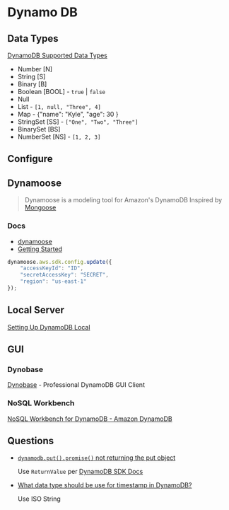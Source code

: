# Dynamo DB


## Data Types

[DynamoDB Supported Data Types](https://dynobase.dev/dynamodb-data-types/)

* Number [N]
* String [S]
* Binary [B]
* Boolean [BOOL] - `true` | `false`
* Null
* List - `[1, null, "Three", 4]`
* Map - {"name": "Kyle", "age": 30 }
* StringSet [SS] - `["One", "Two", "Three"]`
* BinarySet [BS]
* NumberSet [NS] - `[1, 2, 3]`

## Configure


## Dynamoose

> Dynamoose is a modeling tool for Amazon's DynamoDB
Inspired by [Mongoose](https://mongoosejs.com/)

### Docs

* [dynamoose](https://github.com/dynamoose/dynamoose)
* [Getting Started](https://dynamoosejs.com/getting_started/Configure)

```js
dynamoose.aws.sdk.config.update({
    "accessKeyId": "ID",
    "secretAccessKey": "SECRET",
    "region": "us-east-1"
});
```

## Local Server

[Setting Up DynamoDB Local](https://docs.aws.amazon.com/amazondynamodb/latest/developerguide/DynamoDBLocal.html)

## GUI


### Dynobase

[Dynobase](https://dynobase.dev/#pricing) - Professional DynamoDB GUI Client

### NoSQL Workbench

[NoSQL Workbench for DynamoDB - Amazon DynamoDB](https://docs.aws.amazon.com/amazondynamodb/latest/developerguide/workbench.html)

## Questions


* [`dynamodb.put().promise()` not returning the put object](https://stackoverflow.com/q/55166921/1366033)

  Use `ReturnValue` per [DynamoDB SDK Docs](https://docs.aws.amazon.com/AWSJavaScriptSDK/latest/AWS/DynamoDB.html#putItem-property)

* [What data type should be use for timestamp in DynamoDB?](https://stackoverflow.com/q/40561484/1366033)

  Use ISO String
